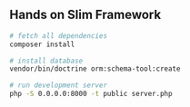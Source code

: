 ## Hands on Slim Framework

```bash
# fetch all dependencies
composer install

# install database
vendor/bin/doctrine orm:schema-tool:create

# run development server
php -S 0.0.0.0:8000 -t public server.php
```
